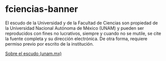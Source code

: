 # fciencias-banner

El escudo de la Universidad y de la Facultad de Ciencias son propiedad de la Universidad Nacional Autónoma de México (UNAM) y pueden ser reproducidos con fines no lucrativos, siempre y cuando no se mutile, se cite la fuente completa y su dirección electrónica. De otra forma, requiere permiso previo por escrito de la institución.

[Sobre el escudo (unam.mx)](https://www.unam.mx/acerca-de-la-unam/identidad-unam/escudo)
